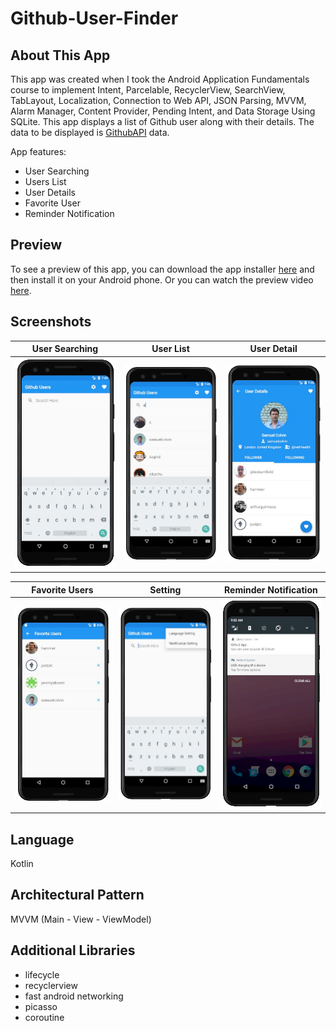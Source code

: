 # Github-User-Finder
## About This App
This app was created when I took the Android Application Fundamentals course to implement Intent, Parcelable, RecyclerView, SearchView, TabLayout, Localization, Connection to Web API, JSON Parsing, MVVM, Alarm Manager, Content Provider, Pending Intent, and Data Storage Using SQLite.
This app displays a list of Github user along with their details. The data to be displayed is [GithubAPI](https://docs.github.com/en/free-pro-team@latest/rest) data.

App features:
-	User Searching
-	Users List 
-	User Details
-	Favorite User
-	Reminder Notification

## Preview
To see a preview of this app, you can download the app installer [here](https://drive.google.com/file/d/1FoIYMCe4QtGB5NboyWyqQhX241QXqxNj/view?usp=sharing) and then install it on your Android phone. Or you can watch the preview video [here](https://drive.google.com/file/d/1cVlbeiJ2sOHxDrncbHjrppcXEAmBpSeU/view?usp=sharing).

## Screenshots
|User Searching|User List|User Detail|
|-------------|----------|------------|
|<img src="screenshots/user-searching.JPG" width="200">|<img src="screenshots/user-list.JPG" width="200">|<img src="screenshots/user-detail.JPG" width="200">

|Favorite Users|Setting|Reminder Notification|
|-------------|----------|------------|
|<img src="screenshots/favorite-users.JPG" width="200">|<img src="screenshots/setting.JPG" width="200">|<img src="screenshots/notification.JPG" width="200">

## Language
Kotlin

## Architectural Pattern
MVVM (Main - View - ViewModel)

## Additional Libraries
- lifecycle
- recyclerview
- fast android networking
- picasso
- coroutine

